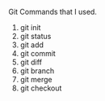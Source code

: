 Git Commands that I used.

1. git init
2. git status
3. git add
4. git commit
5. git diff
6. git branch
7. git merge
8. git checkout